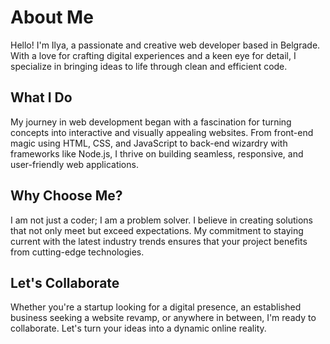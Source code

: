 # About Me

Hello! I'm Ilya, a passionate and creative web developer based in Belgrade. With a love for crafting digital experiences and a keen eye for detail, I specialize in bringing ideas to life through clean and efficient code.

## What I Do

My journey in web development began with a fascination for turning concepts into interactive and visually appealing websites. From front-end magic using HTML, CSS, and JavaScript to back-end wizardry with frameworks like Node.js, I thrive on building seamless, responsive, and user-friendly web applications.

## Why Choose Me?

I am not just a coder; I am a problem solver. I believe in creating solutions that not only meet but exceed expectations. My commitment to staying current with the latest industry trends ensures that your project benefits from cutting-edge technologies.

## Let's Collaborate

Whether you're a startup looking for a digital presence, an established business seeking a website revamp, or anywhere in between, I'm ready to collaborate. Let's turn your ideas into a dynamic online reality.
